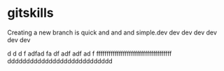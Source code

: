 # gitskills
Creating a new branch is quick and and and  simple.dev dev dev dev
dev 
dev 
dev 




d
d
d
f
adfad
fa
df
adf
adf
ad
f
fffffffffffffffffffffffffffffffffffff
dddddddddddddddddddddddddddd
